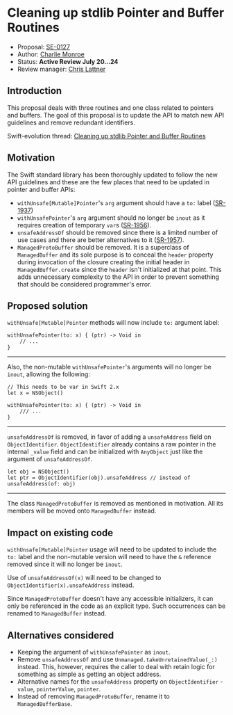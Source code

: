 # Cleaning up stdlib Pointer and Buffer Routines

* Proposal: [SE-0127](0127-cleaning-up-stdlib-ptr-buffer.md)
* Author: [Charlie Monroe](https://github.com/charlieMonroe)
* Status: **Active Review July 20...24**
* Review manager: [Chris Lattner](http://github.com/lattner)

## Introduction

This proposal deals with three routines and one class related to pointers and buffers.
The goal of this proposal is to update the API to match new API guidelines and remove 
redundant identifiers.

Swift-evolution thread: [Cleaning up stdlib Pointer and Buffer Routines](http://thread.gmane.org/gmane.comp.lang.swift.evolution/23093)

## Motivation

The Swift standard library has been thoroughly updated to follow the new API guidelines and these are
the few places that need to be updated in pointer and buffer APIs:

- `withUnsafe[Mutable]Pointer`'s `arg` argument should have a `to:` label ([SR-1937](https://bugs.swift.org/browse/SR-1937))
- `withUnsafePointer`'s `arg` argument should no longer be `inout` as it requires 
creation of temporary `var`s ([SR-1956](https://bugs.swift.org/browse/SR-1956)).
- `unsafeAddressOf` should be removed since there is a limited number of use cases and there are better alternatives to it ([SR-1957](https://bugs.swift.org/browse/SR-1937)).
- `ManagedProtoBuffer` should be removed. It is a superclass of `ManagedBuffer` and its
sole purpose is to conceal the `header` property during invocation of the closure 
creating the initial header in `ManagedBuffer.create` since the `header` isn't 
initialized at that point. This adds unnecessary complexity to the API in order to
prevent something that should be considered programmer's error.

## Proposed solution

`withUnsafe[Mutable]Pointer` methods will now include `to:` argument label:

```
withUnsafePointer(to: x) { (ptr) -> Void in
	// ...
}
```

---

Also, the non-mutable `withUnsafePointer`'s arguments will no longer be `inout`, 
allowing the following:

```
// This needs to be var in Swift 2.x
let x = NSObject() 

withUnsafePointer(to: x) { (ptr) -> Void in
	/// ...
}
```

---

`unsafeAddressOf` is removed, in favor of adding a `unsafeAddress` field on `ObjectIdentifier`.
`ObjectIdentifier` already contains a raw pointer in the internal `_value` field and 
can be initialized with `AnyObject` just like the argument of `unsafeAddressOf`.

```
let obj = NSObject()
let ptr = ObjectIdentifier(obj).unsafeAddress // instead of unsafeAddress(of: obj)
```

---

The class `ManagedProtoBuffer` is removed as mentioned in motivation. All its members
will be moved onto `ManagedBuffer` instead.


## Impact on existing code

`withUnsafe[Mutable]Pointer` usage will need to be updated to include the `to:` label
and the non-mutable version will need to have the `&` reference removed since it will
no longer be `inout`.

Use of `unsafeAddressOf(x)` will need to be changed to `ObjectIdentifier(x).unsafeAddress`
 instead.

Since `ManagedProtoBuffer` doesn't have any accessible initializers, it can only be
referenced in the code as an explicit type. Such occurrences can be renamed to
`ManagedBuffer` instead.

## Alternatives considered

- Keeping the argument of `withUnsafePointer` as `inout`.
- Remove `unsafeAddressOf` and use `Unmanaged.takeUnretainedValue(_:)` instead. This,
however, requires the caller to deal with retain logic for something as simple as
getting an object address.
- Alternative names for the `unsafeAddress` property on `ObjectIdentifier` - `value`,
`pointerValue`, `pointer`.
- Instead of removing `ManagedProtoBuffer`, rename it to `ManagedBufferBase`.
